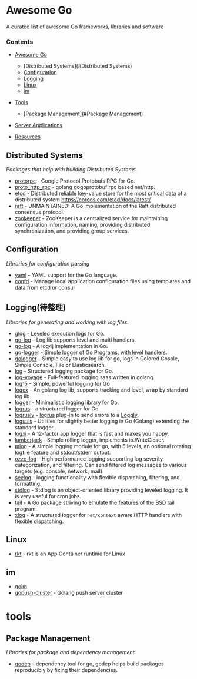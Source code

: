 # Awesome Go

A curated list of awesome Go frameworks, libraries and software

### Contents

- [Awesome Go](#awesome-go)
    
    - [Distributed Systems](#Distributed Systems)
    - [Configuration](#configuration)
    - [Logging](#Logging)
    - [Linux](#Linux)
    - [im](#im)

- [Tools](#tools)
    - [Package Management](#Package Management)

- [Server Applications](#server-applications)

- [Resources](#resources)


## Distributed Systems

*Packages that help with building Distributed Systems.*

* [protorpc](https://github.com/chai2010/protorpc) - Google Protocol Protobufs RPC for Go.
* [proto_http_rpc](https://github.com/Terry-Mao/protorpc) - golang gogoprotobuf rpc based net/http.
* [etcd](https://github.com/coreos/etcd) - Distributed reliable key-value store for the most critical data of a distributed system https://coreos.com/etcd/docs/latest/
* [raft](https://github.com/goraft/raft) - UNMAINTAINED: A Go implementation of the Raft distributed consensus protocol.
* [zookeeper](http://zookeeper.apache.org/) - ZooKeeper is a centralized service for maintaining configuration information, naming, providing distributed synchronization, and providing group services.

## Configuration

*Libraries for configuration parsing*

* [yaml](https://github.com/go-yaml/yaml) - YAML support for the Go language.
* [confd](https://github.com/kelseyhightower/confd) - Manage local application configuration files using templates and data from etcd or consul

## Logging(待整理)

*Libraries for generating and working with log files.*

* [glog](https://github.com/golang/glog) - Leveled execution logs for Go.
* [go-log](https://github.com/siddontang/go-log) - Log lib supports level and multi handlers.
* [go-log](https://github.com/ian-kent/go-log) - A log4j implementation in Go.
* [go-logger](https://github.com/apsdehal/go-logger) - Simple logger of Go Programs, with level handlers.
* [gologger](https://github.com/sadlil/gologger) - Simple easy to use log lib for go, logs in Colored Cosole, Simple Console, File or Elasticsearch.
* [log](https://github.com/apex/log) - Structured logging package for Go.
* [log-voyage](https://github.com/firstrow/logvoyage) - Full-featured logging saas written in golang.
* [log15](https://github.com/inconshreveable/log15) - Simple, powerful logging for Go
* [logex](https://github.com/chzyer/logex) - An golang log lib, supports tracking and level, wrap by standard log lib
* [logger](https://github.com/azer/logger) - Minimalistic logging library for Go.
* [logrus](https://github.com/Sirupsen/logrus) - a structured logger for Go.
* [logrusly](https://github.com/sebest/logrusly) - [logrus](https://github.com/sirupsen/logrus) plug-in to send errors to a [Loggly](https://www.loggly.com/).
* [logutils](https://github.com/hashicorp/logutils) - Utilities for slightly better logging in Go (Golang) extending the standard logger.
* [logxi](https://github.com/mgutz/logxi) - A 12-factor app logger that is fast and makes you happy.
* [lumberjack](https://github.com/natefinch/lumberjack) - Simple rolling logger, implements io.WriteCloser.
* [mlog](https://github.com/jbrodriguez/mlog) - A simple logging module for go, with 5 levels, an optional rotating logfile feature and stdout/stderr output.
* [ozzo-log](https://github.com/go-ozzo/ozzo-log) - High performance logging supporting log severity, categorization, and filtering. Can send filtered log messages to various targets (e.g. console, network, mail).
* [seelog](https://github.com/cihub/seelog) -   logging functionality with flexible dispatching, filtering, and formatting.
* [stdlog](https://github.com/alexcesaro/log) - Stdlog is an object-oriented library providing leveled logging. It is very useful for cron jobs.
* [tail](https://github.com/hpcloud/tail) - A Go package striving to emulate the features of the BSD tail program.
* [xlog](https://github.com/rs/xlog) - A structured logger for `net/context` aware HTTP handlers with flexible dispatching.

## Linux
* [rkt](https://github.com/coreos/rkt) - rkt is an App Container runtime for Linux

## im

* [goim](https://github.com/Terry-Mao/goim) 
* [gopush-cluster](https://github.com/Terry-Mao/gopush-cluster) - Golang push server cluster

# tools

## Package Management

*Libraries for package and dependency management.*

* [godep](https://github.com/tools/godep) - dependency tool for go, godep helps build packages reproducibly by fixing their dependencies.